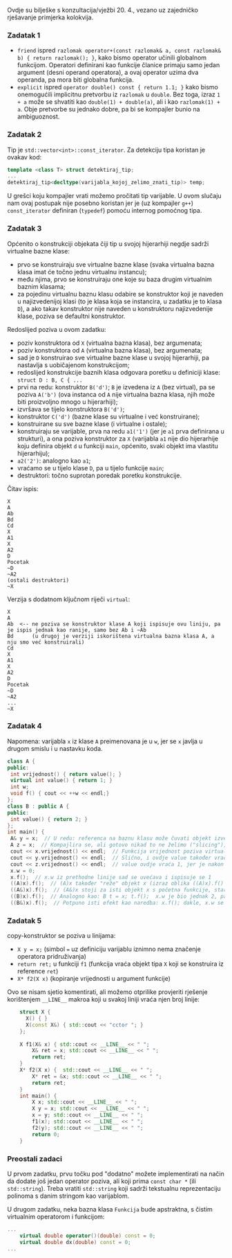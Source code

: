 Ovdje su bilješke s konzultacija/vježbi 20. 4., vezano uz zajedničko rješavanje primjerka kolokvija.

### Zadatak 1

 - `friend` ispred `razlomak operator+(const razlomak& a, const razlomak& b) { return razlomak(); }`, kako bismo operator učinili globalnom funkcijom. Operatori definirani kao funkcije članice primaju samo jedan argument (desni operand operatora), a ovaj operator uzima dva operanda, pa mora biti globalna funkcija.
 - `explicit` ispred `operator double() const { return 1.1; }` kako bismo onemogućili implicitnu pretvorbu iz `razlomak` u `double`. Bez toga, izraz `1 + a` može se shvatiti kao `double(1) + double(a)`, ali i kao `razlomak(1) + a`. Obje pretvorbe su jednako dobre, pa bi se kompajler bunio na ambiguoznost.

### Zadatak 2
Tip je `std::vector<int>::const_iterator`. Za detekciju tipa koristan je ovakav kod:
```c++
template <class T> struct detektiraj_tip;
...
detektiraj_tip<decltype(varijabla_kojoj_zelimo_znati_tip)> temp;
```
U grešci koju kompajler vrati možemo pročitati tip varijable. U ovom slučaju nam ovaj postupak nije posebno koristan jer je (uz kompajler `g++`) `const_iterator` definiran (`typedef`) pomoću internog pomoćnog tipa. 

### Zadatak 3 
Općenito o konstrukciji objekata čiji tip u svojoj hijerarhiji negdje sadrži virtualne bazne klase:
 - prvo se konstruiraju sve virtualne bazne klase (svaka virtualna bazna klasa imat će točno jednu virtualnu instancu);
 - među njima, prvo se konstruiraju one koje su baza drugim virtualnim baznim klasama;
 - za pojedinu virtualnu baznu klasu odabire se konstruktor koji je naveden u najizvedenijoj klasi (to je klasa koja se instancira, u zadatku je to klasa `D`), a ako takav konstruktor nije naveden u konstruktoru najizvedenije klase, poziva se defaultni konstruktor.

Redoslijed poziva u ovom zadatku:
 - poziv konstruktora od `X` (virtualna bazna klasa), bez argumenata;
 - poziv konstruktora od `A` (virtualna bazna klasa), bez argumenata;
 - sad je `D` konstruirao sve virtualne bazne klase u svojoj hijerarhiji, pa nastavlja s uobičajenom konstrukcijom;
 - redoslijed konstrukcije baznih klasa odgovara poretku u definiciji klase:  `struct D : B, C { ...`
 - prvi na redu: konstruktor `B('d')`; `B` je izvedena iz `A` (bez virtual), pa se poziva `A('b')` (ova instanca od `A` nije virtualna bazna klasa, njih može biti proizvoljno mnogo u hijerarhiji);
 - izvršava se tijelo konstruktora `B('d')`;
 - konstruktor `C('d')` (bazne klase su virtualne i već konstruirane);
 - konstruirane su sve bazne klase (i virtualne i ostale);
 - konstruiraju se varijable, prva na redu `a1('1')` (jer je `a1` prva definirana u strukturi), a ona poziva konstruktor za `X` (varijabla `a1` nije dio hijerarhije koju definira objekt `d` u funkciji `main`, općenito, svaki objekt ima vlastitu hijerarhiju);
 - `a2('2')`: analogno kao `a1`;
 - vraćamo se u tijelo klase `D`, pa u tijelo funkcije `main`;
 - destruktori: točno suprotan poredak poretku konstrukcije.

 Čitav ispis:
 ```
 X
 A
 Ab
 Bd
 Cd
 X
 A1
 X
 A2
 D
 Pocetak
 ~D
 ~A2
 (ostali destruktori)
 ~X
 ```

Verzija s dodatnom ključnom riječi `virtual`:
```
X
A
Ab  <-- ne poziva se konstruktor klase A koji ispisuje ovu liniju, pa je ispis jednak kao ranije, samo bez Ab i ~Ab
Bd      (u drugoj je verziji iskorištena virtualna bazna klasa A, a nju smo već konstruirali)
Cd
X
A1
X
A2
D
Pocetak
~D
~A2
...
~X
```

### Zadatak 4
Napomena: varijabla `x` iz klase `A` preimenovana je u `w`, jer se `x` javlja u drugom smislu i u nastavku koda.
```c++
class A {
public:
 int vrijednost() { return value(); }
 virtual int value() { return 1; }
 int w;
 void f() { cout << ++w << endl;}
};
class B : public A {
public:
 int value() { return 2; }
};
int main() {
 A& y = x;  // U redu: referenca na baznu klasu može čuvati objekt izvedene klase
 A z = x;  // Kompajlira se, ali gotovo nikad to ne želimo ("slicing"), u kopiji nema dijela objekta koji pripada klasi B
 cout << x.vrijednost() << endl;  // Funkcija vrijednost poziva virtualnu funkciju value, koja vraća 2
 cout << y.vrijednost() << endl;  // Slično, i ovdje value također vraća 2, y referira na x 
 cout << z.vrijednost() << endl;  // value ovdje vraća 1, jer je nakon "kopiranja" (z = x, nije samo kopiranje već i rezanje) izgubljena veza s tipom B
 x.w = 0;  
 x.f();  // x.w iz prethodne linije sad se uvećava i ispisuje se 1
 ((A)x).f();  // (A)x također "reže" objekt x (izraz oblika ((A)x).f() je analogan sljedećem: A t = x; t.f()), taj izraz vraća novi objekt tipa A, ispisuje se 2, i inkrementirani w nije isti w kao x.w, već w koji pripada novom objektu koji je rezultat operacije (A)x
 ((A&)x).f();  // (A&)x stoji za isti objekt x s početna funkcije, stari w se uvećava (postaje 2) i ispisuje
 ((B)x).f();  // Analogno kao: B t = x; t.f();  x.w je bio jednak 2, pa je t.w jednako 2, sad t.w postaje 3 (x.w ne mijenja vrijednost)
 ((B&)x).f();  // Potpuno isti efekt kao naredba: x.f(); dakle, x.w se inkrementira, i postaje 3
```

### Zadatak 5
copy-konstruktor se poziva u linijama:
 - `X y = x;` (simbol `=` uz definiciju varijablu iznimno nema značenje operatora pridruživanja)
 - `return ret;` u funkciji `f1` (funkcija vraća objekt tipa `X` koji se konstruira iz reference `ret`)
 - `X* f2(X x)` (kopiranje vrijednosti u argument funkcije)

Ovo se nisam sjetio komentirati, ali možemo otprilike provjeriti rješenje korištenjem `__LINE__` makroa koji u svakoj liniji vraća njen broj linije:
```c++
    struct X { 
      X() { } 
      X(const X&) { std::cout << "cctor "; } 
    };
    
    X f1(X& x) { std::cout << __LINE__ << " ";
        X& ret = x; std::cout << __LINE__ << " ";
        return ret;
    }
    X* f2(X x) {  std::cout << __LINE__ << " ";
        X* ret = &x; std::cout << __LINE__ << " ";
        return ret;
    }
    int main() {
        X x; std::cout << __LINE__ << " ";
        X y = x; std::cout << __LINE__ << " ";
        x = y; std::cout << __LINE__ << " ";
        f1(x); std::cout << __LINE__ << " ";
        f2(y); std::cout << __LINE__ << " ";
        return 0;
    }
```

### Preostali zadaci

U prvom zadatku, prvu točku pod "dodatno" možete implementirati na način da dodate još jedan operator poziva, ali koji prima `const char *` (ili `std::string`). Treba vratiti `std::string` koji sadrži tekstualnu reprezentaciju polinoma s danim stringom kao varijablom.

U drugom zadatku, neka bazna klasa `Funkcija` bude apstraktna, s čistim virtualnim operatorom i funkcijom:
```c++
...
    virtual double operator()(double) const = 0;
    virtual double dx(double) const = 0;
...
```
